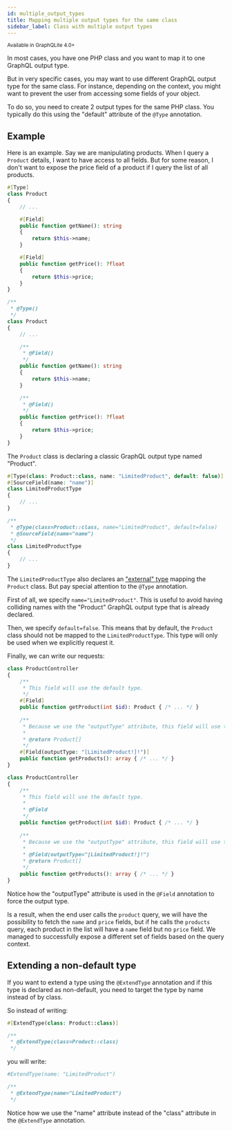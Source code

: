 ```yaml
---
id: multiple_output_types
title: Mapping multiple output types for the same class
sidebar_label: Class with multiple output types
---
```

<small>Available in GraphQLite 4.0+</small>

In most cases, you have one PHP class and you want to map it to one GraphQL output type.

But in very specific cases, you may want to use different GraphQL output type for the same class.
For instance, depending on the context, you might want to prevent the user from accessing some fields of your object.

To do so, you need to create 2 output types for the same PHP class. You typically do this using the "default" attribute of the `@Type` annotation.

## Example

Here is an example. Say we are manipulating products. When I query a `Product` details, I want to have access to all fields.
But for some reason, I don't want to expose the price field of a product if I query the list of all products.


<!--DOCUSAURUS_CODE_TABS-->
<!--PHP 8+-->

```php
#[Type]
class Product
{
    // ...

    #[Field]
    public function getName(): string
    {
        return $this->name;
    }

    #[Field]
    public function getPrice(): ?float
    {
        return $this->price;
    }
}
```

<!--PHP 7+-->

```php
/**
 * @Type()
 */
class Product
{
    // ...

    /**
     * @Field()
     */
    public function getName(): string
    {
        return $this->name;
    }

    /**
     * @Field()
     */
    public function getPrice(): ?float
    {
        return $this->price;
    }
}
```

<!--END_DOCUSAURUS_CODE_TABS-->

The `Product` class is declaring a classic GraphQL output type named "Product".

<!--DOCUSAURUS_CODE_TABS-->
<!--PHP 8+-->
```php
#[Type(class: Product::class, name: "LimitedProduct", default: false)]
#[SourceField(name: "name")]
class LimitedProductType
{
    // ...
}
```
<!--PHP 7+-->
```php
/**
 * @Type(class=Product::class, name="LimitedProduct", default=false)
 * @SourceField(name="name")
 */
class LimitedProductType
{
    // ...
}
```
<!--END_DOCUSAURUS_CODE_TABS-->



The `LimitedProductType` also declares an ["external" type](external_type_declaration.md) mapping the `Product` class.
But pay special attention to the `@Type` annotation.

First of all, we specify `name="LimitedProduct"`. This is useful to avoid having colliding names with the "Product" GraphQL output type
that is already declared.

Then, we specify `default=false`. This means that by default, the `Product` class should not be mapped to the `LimitedProductType`.
This type will only be used when we explicitly request it.

Finally, we can write our requests:

<!--DOCUSAURUS_CODE_TABS-->
<!--PHP 8+-->
```php
class ProductController
{
    /**
     * This field will use the default type.
     */
    #[Field]
    public function getProduct(int $id): Product { /* ... */ } 
    
    /**
     * Because we use the "outputType" attribute, this field will use the other type.
     *
     * @return Product[]
     */
    #[Field(outputType: "[LimitedProduct!]!")]
    public function getProducts(): array { /* ... */ } 
}
``` 
<!--PHP 7+-->
```php
class ProductController
{
    /**
     * This field will use the default type.
     *
     * @Field
     */
    public function getProduct(int $id): Product { /* ... */ } 
    
    /**
     * Because we use the "outputType" attribute, this field will use the other type.
     *
     * @Field(outputType="[LimitedProduct!]!")
     * @return Product[]
     */
    public function getProducts(): array { /* ... */ } 
}
```
<!--END_DOCUSAURUS_CODE_TABS-->



Notice how the "outputType" attribute is used in the `@Field` annotation to force the output type.

Is a result, when the end user calls the `product` query, we will have the possibility to fetch the `name` and `price` fields,
but if he calls the `products` query, each product in the list will have a `name` field but no `price` field. We managed
to successfully expose a different set of fields based on the query context.

## Extending a non-default type

If you want to extend a type using the `@ExtendType` annotation and if this type is declared as non-default,
you need to target the type by name instead of by class.

So instead of writing:

<!--DOCUSAURUS_CODE_TABS-->
<!--PHP 8+-->
```php
#[ExtendType(class: Product::class)]
```
<!--PHP 7+-->
```php
/**
 * @ExtendType(class=Product::class)
 */
```
<!--END_DOCUSAURUS_CODE_TABS-->

you will write:

<!--DOCUSAURUS_CODE_TABS-->
<!--PHP 8+-->
```php
#ExtendType(name: "LimitedProduct")
```
<!--PHP 7+-->
```php
/**
 * @ExtendType(name="LimitedProduct")
 */
```
<!--END_DOCUSAURUS_CODE_TABS-->

Notice how we use the "name" attribute instead of the "class" attribute in the `@ExtendType` annotation.
